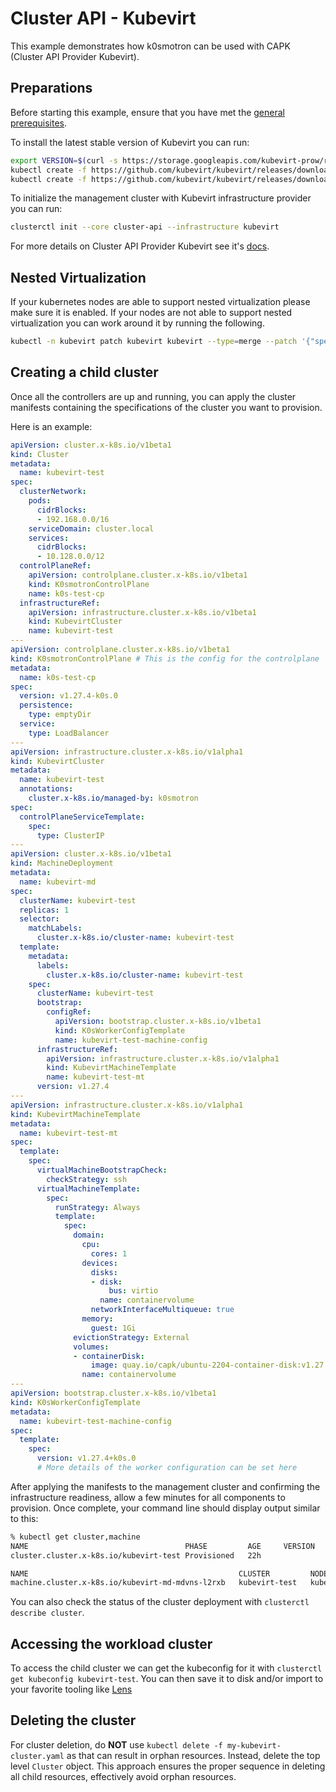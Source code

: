 # Cluster API - Kubevirt

This example demonstrates how k0smotron can be used with CAPK (Cluster API Provider Kubevirt).

## Preparations

Before starting this example, ensure that you have met the [general prerequisites](capi-examples.md#prerequisites). 

To install the latest stable version of Kubevirt you can run:

```bash
export VERSION=$(curl -s https://storage.googleapis.com/kubevirt-prow/release/kubevirt/kubevirt/stable.txt)
kubectl create -f https://github.com/kubevirt/kubevirt/releases/download/${VERSION}/kubevirt-operator.yaml
kubectl create -f https://github.com/kubevirt/kubevirt/releases/download/${VERSION}/kubevirt-cr.yaml
```

To initialize the management cluster with Kubevirt infrastructure provider you can run:

```bash
clusterctl init --core cluster-api --infrastructure kubevirt
```

For more details on Cluster API Provider Kubevirt see it's [docs](https://github.com/kubernetes-sigs/cluster-api-provider-kubevirt).

## Nested Virtualization

If your kubernetes nodes are able to support nested virtualization please make sure it is enabled. If your nodes are not able to support nested virtualization you can work around it by running the following.

```bash
kubectl -n kubevirt patch kubevirt kubevirt --type=merge --patch '{"spec":{"configuration":{"developerConfiguration":{"useEmulation":true}}}}'
```

## Creating a child cluster

Once all the controllers are up and running, you can apply the cluster manifests containing the specifications of the cluster you want to provision.

Here is an example:

```yaml
apiVersion: cluster.x-k8s.io/v1beta1
kind: Cluster
metadata:
  name: kubevirt-test
spec:
  clusterNetwork:
    pods:
      cidrBlocks:
      - 192.168.0.0/16
    serviceDomain: cluster.local
    services:
      cidrBlocks:
      - 10.128.0.0/12
  controlPlaneRef:
    apiVersion: controlplane.cluster.x-k8s.io/v1beta1
    kind: K0smotronControlPlane
    name: k0s-test-cp
  infrastructureRef:
    apiVersion: infrastructure.cluster.x-k8s.io/v1beta1
    kind: KubevirtCluster
    name: kubevirt-test
---
apiVersion: controlplane.cluster.x-k8s.io/v1beta1
kind: K0smotronControlPlane # This is the config for the controlplane
metadata:
  name: k0s-test-cp
spec:
  version: v1.27.4-k0s.0
  persistence:
    type: emptyDir
  service:
    type: LoadBalancer
---
apiVersion: infrastructure.cluster.x-k8s.io/v1alpha1
kind: KubevirtCluster
metadata:
  name: kubevirt-test
  annotations:
    cluster.x-k8s.io/managed-by: k0smotron
spec:
  controlPlaneServiceTemplate:
    spec:
      type: ClusterIP
---
apiVersion: cluster.x-k8s.io/v1beta1
kind: MachineDeployment
metadata:
  name: kubevirt-md
spec:
  clusterName: kubevirt-test
  replicas: 1
  selector:
    matchLabels:
      cluster.x-k8s.io/cluster-name: kubevirt-test
  template:
    metadata:
      labels:
        cluster.x-k8s.io/cluster-name: kubevirt-test
    spec:
      clusterName: kubevirt-test
      bootstrap:
        configRef:
          apiVersion: bootstrap.cluster.x-k8s.io/v1beta1
          kind: K0sWorkerConfigTemplate
          name: kubevirt-test-machine-config
      infrastructureRef:
        apiVersion: infrastructure.cluster.x-k8s.io/v1alpha1
        kind: KubevirtMachineTemplate
        name: kubevirt-test-mt
      version: v1.27.4
---
apiVersion: infrastructure.cluster.x-k8s.io/v1alpha1
kind: KubevirtMachineTemplate
metadata:
  name: kubevirt-test-mt
spec:
  template:
    spec:
      virtualMachineBootstrapCheck:
        checkStrategy: ssh
      virtualMachineTemplate:
        spec:
          runStrategy: Always
          template:
            spec:
              domain:
                cpu:
                  cores: 1
                devices:
                  disks:
                  - disk:
                      bus: virtio
                    name: containervolume
                  networkInterfaceMultiqueue: true
                memory:
                  guest: 1Gi
              evictionStrategy: External
              volumes:
              - containerDisk:
                  image: quay.io/capk/ubuntu-2204-container-disk:v1.27.14
                name: containervolume
---
apiVersion: bootstrap.cluster.x-k8s.io/v1beta1
kind: K0sWorkerConfigTemplate
metadata:
  name: kubevirt-test-machine-config
spec:
  template:
    spec:
      version: v1.27.4+k0s.0
      # More details of the worker configuration can be set here
```

After applying the manifests to the management cluster and confirming the infrastructure readiness, allow a few minutes for all components to provision. Once complete, your command line should display output similar to this:

```bash
% kubectl get cluster,machine
NAME                                   PHASE         AGE     VERSION
cluster.cluster.x-k8s.io/kubevirt-test Provisioned   22h   

NAME                                               CLUSTER         NODENAME                  PROVIDERID                           PHASE     AGE     VERSION
machine.cluster.x-k8s.io/kubevirt-md-mdvns-l2rxb   kubevirt-test   kubevirt-md-mdvns-l2rxb   kubevirt://kubevirt-md-mdvns-l2rxb   Running   22h     v1.27.4
```

You can also check the status of the cluster deployment with `clusterctl describe cluster`.

## Accessing the workload cluster

To access the child cluster we can get the kubeconfig for it with `clusterctl get kubeconfig kubevirt-test`. You can then save it to disk and/or import to your favorite tooling like [Lens](https://k8slens.dev)

## Deleting the cluster

For cluster deletion, do **NOT** use `kubectl delete -f my-kubevirt-cluster.yaml` as that can result in orphan resources. Instead, delete the top level `Cluster` object. This approach ensures the proper sequence in deleting all child resources, effectively avoid orphan resources.
